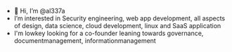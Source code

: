 - 👋 Hi, I’m @al337a
-  I’m interested in Security engineering, web app development, all aspects of design, data science, cloud development, linux and SaaS application
-  I'm lowkey looking for a co-founder leaning towards governance, documentmanagement, informationmanagement 


<!---
al337a/al337a is a ✨ special ✨ repository because its `README.md` (this file) appears on your GitHub profile.
You can click the Preview link to take a look at your changes.
--->
